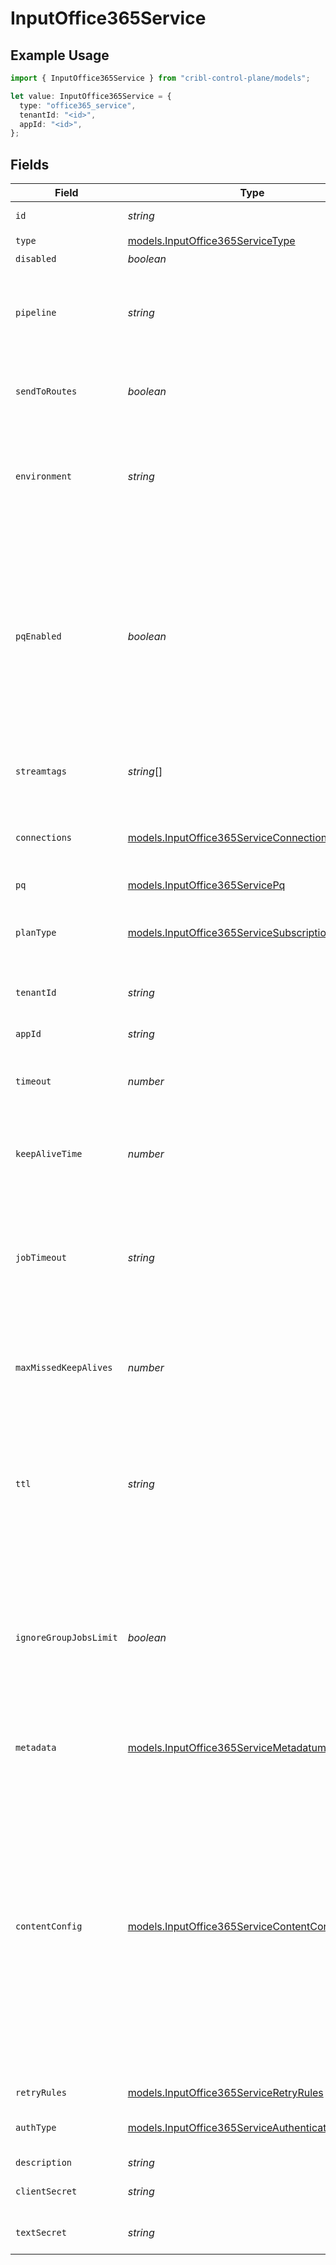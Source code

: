 # InputOffice365Service

## Example Usage

```typescript
import { InputOffice365Service } from "cribl-control-plane/models";

let value: InputOffice365Service = {
  type: "office365_service",
  tenantId: "<id>",
  appId: "<id>",
};
```

## Fields

| Field                                                                                                                                                                                                                                                                                                                       | Type                                                                                                                                                                                                                                                                                                                        | Required                                                                                                                                                                                                                                                                                                                    | Description                                                                                                                                                                                                                                                                                                                 |
| --------------------------------------------------------------------------------------------------------------------------------------------------------------------------------------------------------------------------------------------------------------------------------------------------------------------------- | --------------------------------------------------------------------------------------------------------------------------------------------------------------------------------------------------------------------------------------------------------------------------------------------------------------------------- | --------------------------------------------------------------------------------------------------------------------------------------------------------------------------------------------------------------------------------------------------------------------------------------------------------------------------- | --------------------------------------------------------------------------------------------------------------------------------------------------------------------------------------------------------------------------------------------------------------------------------------------------------------------------- |
| `id`                                                                                                                                                                                                                                                                                                                        | *string*                                                                                                                                                                                                                                                                                                                    | :heavy_minus_sign:                                                                                                                                                                                                                                                                                                          | Unique ID for this input                                                                                                                                                                                                                                                                                                    |
| `type`                                                                                                                                                                                                                                                                                                                      | [models.InputOffice365ServiceType](../models/inputoffice365servicetype.md)                                                                                                                                                                                                                                                  | :heavy_check_mark:                                                                                                                                                                                                                                                                                                          | N/A                                                                                                                                                                                                                                                                                                                         |
| `disabled`                                                                                                                                                                                                                                                                                                                  | *boolean*                                                                                                                                                                                                                                                                                                                   | :heavy_minus_sign:                                                                                                                                                                                                                                                                                                          | N/A                                                                                                                                                                                                                                                                                                                         |
| `pipeline`                                                                                                                                                                                                                                                                                                                  | *string*                                                                                                                                                                                                                                                                                                                    | :heavy_minus_sign:                                                                                                                                                                                                                                                                                                          | Pipeline to process data from this Source before sending it through the Routes                                                                                                                                                                                                                                              |
| `sendToRoutes`                                                                                                                                                                                                                                                                                                              | *boolean*                                                                                                                                                                                                                                                                                                                   | :heavy_minus_sign:                                                                                                                                                                                                                                                                                                          | Select whether to send data to Routes, or directly to Destinations.                                                                                                                                                                                                                                                         |
| `environment`                                                                                                                                                                                                                                                                                                               | *string*                                                                                                                                                                                                                                                                                                                    | :heavy_minus_sign:                                                                                                                                                                                                                                                                                                          | Optionally, enable this config only on a specified Git branch. If empty, will be enabled everywhere.                                                                                                                                                                                                                        |
| `pqEnabled`                                                                                                                                                                                                                                                                                                                 | *boolean*                                                                                                                                                                                                                                                                                                                   | :heavy_minus_sign:                                                                                                                                                                                                                                                                                                          | Use a disk queue to minimize data loss when connected services block. See [Cribl Docs](https://docs.cribl.io/stream/persistent-queues) for PQ defaults (Cribl-managed Cloud Workers) and configuration options (on-prem and hybrid Workers).                                                                                |
| `streamtags`                                                                                                                                                                                                                                                                                                                | *string*[]                                                                                                                                                                                                                                                                                                                  | :heavy_minus_sign:                                                                                                                                                                                                                                                                                                          | Tags for filtering and grouping in @{product}                                                                                                                                                                                                                                                                               |
| `connections`                                                                                                                                                                                                                                                                                                               | [models.InputOffice365ServiceConnection](../models/inputoffice365serviceconnection.md)[]                                                                                                                                                                                                                                    | :heavy_minus_sign:                                                                                                                                                                                                                                                                                                          | Direct connections to Destinations, and optionally via a Pipeline or a Pack                                                                                                                                                                                                                                                 |
| `pq`                                                                                                                                                                                                                                                                                                                        | [models.InputOffice365ServicePq](../models/inputoffice365servicepq.md)                                                                                                                                                                                                                                                      | :heavy_minus_sign:                                                                                                                                                                                                                                                                                                          | N/A                                                                                                                                                                                                                                                                                                                         |
| `planType`                                                                                                                                                                                                                                                                                                                  | [models.InputOffice365ServiceSubscriptionPlan](../models/inputoffice365servicesubscriptionplan.md)                                                                                                                                                                                                                          | :heavy_minus_sign:                                                                                                                                                                                                                                                                                                          | Office 365 subscription plan for your organization, typically Office 365 Enterprise                                                                                                                                                                                                                                         |
| `tenantId`                                                                                                                                                                                                                                                                                                                  | *string*                                                                                                                                                                                                                                                                                                                    | :heavy_check_mark:                                                                                                                                                                                                                                                                                                          | Office 365 Azure Tenant ID                                                                                                                                                                                                                                                                                                  |
| `appId`                                                                                                                                                                                                                                                                                                                     | *string*                                                                                                                                                                                                                                                                                                                    | :heavy_check_mark:                                                                                                                                                                                                                                                                                                          | Office 365 Azure Application ID                                                                                                                                                                                                                                                                                             |
| `timeout`                                                                                                                                                                                                                                                                                                                   | *number*                                                                                                                                                                                                                                                                                                                    | :heavy_minus_sign:                                                                                                                                                                                                                                                                                                          | HTTP request inactivity timeout, use 0 to disable                                                                                                                                                                                                                                                                           |
| `keepAliveTime`                                                                                                                                                                                                                                                                                                             | *number*                                                                                                                                                                                                                                                                                                                    | :heavy_minus_sign:                                                                                                                                                                                                                                                                                                          | How often workers should check in with the scheduler to keep job subscription alive                                                                                                                                                                                                                                         |
| `jobTimeout`                                                                                                                                                                                                                                                                                                                | *string*                                                                                                                                                                                                                                                                                                                    | :heavy_minus_sign:                                                                                                                                                                                                                                                                                                          | Maximum time the job is allowed to run (e.g., 30, 45s or 15m). Units are seconds, if not specified. Enter 0 for unlimited time.                                                                                                                                                                                             |
| `maxMissedKeepAlives`                                                                                                                                                                                                                                                                                                       | *number*                                                                                                                                                                                                                                                                                                                    | :heavy_minus_sign:                                                                                                                                                                                                                                                                                                          | The number of Keep Alive Time periods before an inactive worker will have its job subscription revoked.                                                                                                                                                                                                                     |
| `ttl`                                                                                                                                                                                                                                                                                                                       | *string*                                                                                                                                                                                                                                                                                                                    | :heavy_minus_sign:                                                                                                                                                                                                                                                                                                          | Time to keep the job's artifacts on disk after job completion. This also affects how long a job is listed in the Job Inspector.                                                                                                                                                                                             |
| `ignoreGroupJobsLimit`                                                                                                                                                                                                                                                                                                      | *boolean*                                                                                                                                                                                                                                                                                                                   | :heavy_minus_sign:                                                                                                                                                                                                                                                                                                          | When enabled, this job's artifacts are not counted toward the Worker Group's finished job artifacts limit. Artifacts will be removed only after the Collector's configured time to live.                                                                                                                                    |
| `metadata`                                                                                                                                                                                                                                                                                                                  | [models.InputOffice365ServiceMetadatum](../models/inputoffice365servicemetadatum.md)[]                                                                                                                                                                                                                                      | :heavy_minus_sign:                                                                                                                                                                                                                                                                                                          | Fields to add to events from this input                                                                                                                                                                                                                                                                                     |
| `contentConfig`                                                                                                                                                                                                                                                                                                             | [models.InputOffice365ServiceContentConfig](../models/inputoffice365servicecontentconfig.md)[]                                                                                                                                                                                                                              | :heavy_minus_sign:                                                                                                                                                                                                                                                                                                          | Enable Office 365 Service Communication API content types and polling intervals. Polling intervals are used to set up search date range and cron schedule, e.g.: */${interval} * * * *. Because of this, intervals entered for current and historical status must be evenly divisible by 60 to give a predictable schedule. |
| `retryRules`                                                                                                                                                                                                                                                                                                                | [models.InputOffice365ServiceRetryRules](../models/inputoffice365serviceretryrules.md)                                                                                                                                                                                                                                      | :heavy_minus_sign:                                                                                                                                                                                                                                                                                                          | N/A                                                                                                                                                                                                                                                                                                                         |
| `authType`                                                                                                                                                                                                                                                                                                                  | [models.InputOffice365ServiceAuthenticationMethod](../models/inputoffice365serviceauthenticationmethod.md)                                                                                                                                                                                                                  | :heavy_minus_sign:                                                                                                                                                                                                                                                                                                          | Enter client secret directly, or select a stored secret                                                                                                                                                                                                                                                                     |
| `description`                                                                                                                                                                                                                                                                                                               | *string*                                                                                                                                                                                                                                                                                                                    | :heavy_minus_sign:                                                                                                                                                                                                                                                                                                          | N/A                                                                                                                                                                                                                                                                                                                         |
| `clientSecret`                                                                                                                                                                                                                                                                                                              | *string*                                                                                                                                                                                                                                                                                                                    | :heavy_minus_sign:                                                                                                                                                                                                                                                                                                          | Office 365 Azure client secret                                                                                                                                                                                                                                                                                              |
| `textSecret`                                                                                                                                                                                                                                                                                                                | *string*                                                                                                                                                                                                                                                                                                                    | :heavy_minus_sign:                                                                                                                                                                                                                                                                                                          | Select or create a stored text secret                                                                                                                                                                                                                                                                                       |